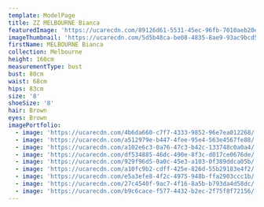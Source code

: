 ```yaml
---
template: ModelPage
title: ZZ MELBOURNE Bianca
featuredImage: 'https://ucarecdn.com/89126d61-5531-45ec-96fb-7010aeb20ecd/'
imageThumbnail: 'https://ucarecdn.com/5d5b48ca-be08-4835-8ae9-93ac9bcd5bd8/'
firstName: MELBOURNE Bianca
collection: Melbourne
height: 160cm
measurementType: bust
bust: 80cm
waist: 68cm
hips: 83cm
size: '8'
shoeSize: '8'
hair: Brown
eyes: Brown
imagePortfolio:
  - image: 'https://ucarecdn.com/4b6da660-c7f7-4333-9852-96e7ea012268/'
  - image: 'https://ucarecdn.com/a512979e-b447-4fee-95e4-563e4567fe88/'
  - image: 'https://ucarecdn.com/a102e6c3-0a76-47c3-b42c-133748c0a0a4/'
  - image: 'https://ucarecdn.com/df534885-46dc-490e-8f3c-d017ce0676de/'
  - image: 'https://ucarecdn.com/929f96d5-0a0c-45e3-a103-0f389ddca05b/'
  - image: 'https://ucarecdn.com/a10fc9b2-cdff-425e-826d-55b29183e4f2/'
  - image: 'https://ucarecdn.com/e5a3efe8-4f2c-4975-948b-ffa2903ccc1b/'
  - image: 'https://ucarecdn.com/27c4540f-9ac7-4f16-8a5b-b793da4d58dc/'
  - image: 'https://ucarecdn.com/b9c6cace-f577-4432-b2ec-2f75f8f72156/'
---
```


